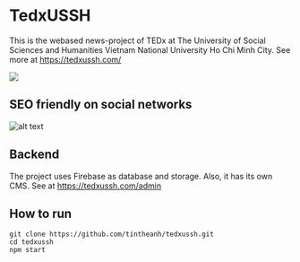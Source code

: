 # TedxUSSH
This is the webased news-project of TEDx at The University of Social Sciences and Humanities Vietnam National University Ho Chi Minh City. See more at https://tedxussh.com/
<p>
  <img src="https://i.imgur.com/x4OlaTH.gif">
</p>

## SEO friendly on social networks
![alt text](https://i.imgur.com/Lva8PBj.png)

## Backend
The project uses Firebase as database and storage. Also, it has its own CMS. See at https://tedxussh.com/admin

## How to run
```
git clone https://github.com/tintheanh/tedxussh.git
cd tedxussh
npm start
```
